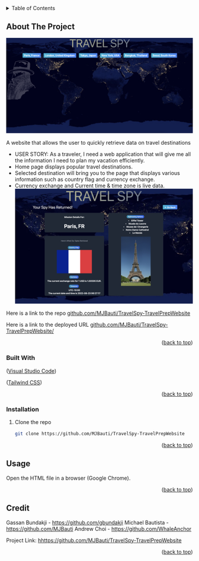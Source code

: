 <div id="top"></div>

<!-- TABLE OF CONTENTS -->
<details>
  <summary>Table of Contents</summary>
  <ol>
    <li>
      <a href="#about-the-project">Travel Spy</a>
      <ul>
        <li><a href="#built-with">Built With</a></li>
      </ul>
    </li>
     <li>
      <a href="#getting-started">Getting Started</a>
      <ul>
        <li><a href="#installation">Installation</a></li>
      </ul>
    </li>
    <li><a href="#usage">Usage</a></li>
    <li><a href="#credit">Credit</a></li>
  </ol>
</details>



<!-- ABOUT THE PROJECT -->
## About The Project

![Travel Spy Website](/assets/images/screenshot1.png "initial page of Travel Spy Website") 

A website that allows the user to quickly retrieve data on travel destinations
* USER STORY: As a traveler, I need a web application that will give me all the information I need to plan my vacation efficiently.
* Home page displays popular travel destinations.
* Selected destination will bring you to the page that displays various information such as country flag and currency exchange.
* Currency exchange and Current time & time zone is live data.
![Travel Spy Website](/assets/images/screenshot2.png "screenshot of Travel Spy Website Page 2") 

Here is a link to the repo <a href="https://github.com/MJBauti/TravelSpy-TravelPrepWebsite">github.com/MJBauti/TravelSpy-TravelPrepWebsite</a>

Here is a link to the deployed URL <a href="https://github.com/MJBauti/TravelSpy-TravelPrepWebsite">github.com/MJBauti/TravelSpy-TravelPrepWebsite/</a>

<p align="right">(<a href="#top">back to top</a>)</p>



### Built With

<p align ="left">(<a href="https://visualstudio.microsoft.com/">Visual Studio Code</a>)</p>
<p align ="left">(<a href="https://tailwindcss.com/">Tailwind CSS</a>)</p>


<p align="right">(<a href="#top">back to top</a>)</p>



<!-- GETTING STARTED -->

### Installation

1. Clone the repo
   ```sh
   git clone https://github.com/MJBauti/TravelSpy-TravelPrepWebsite
   ```

<p align="right">(<a href="#top">back to top</a>)</p>



<!-- USAGE EXAMPLES -->
## Usage

Open the HTML file in a browser (Google Chrome).


<p align="right">(<a href="#top">back to top</a>)</p>


<!-- CONTACT -->
## Credit

Gassan Bundakji - https://github.com/gbundakji
Michael Bautista - https://github.com/MJBauti
Andrew Choi - https://github.com/WhaleAnchor

Project Link: [hhttps://github.com/MJBauti/TravelSpy-TravelPrepWebsite](https://github.com/MJBauti/TravelSpy-TravelPrepWebsite)

<p align="right">(<a href="#top">back to top</a>)</p>




